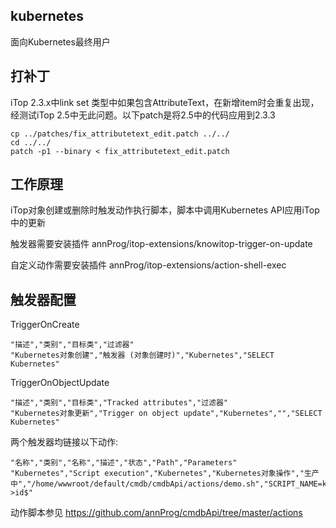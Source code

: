 ## kubernetes

面向Kubernetes最终用户

## 打补丁
iTop 2.3.x中link set 类型中如果包含AttributeText，在新增item时会重复出现，经测试iTop 2.5中无此问题。以下patch是将2.5中的代码应用到2.3.3
```
cp ../patches/fix_attributetext_edit.patch ../../
cd ../../
patch -p1 --binary < fix_attributetext_edit.patch
```

## 工作原理
iTop对象创建或删除时触发动作执行脚本，脚本中调用Kubernetes API应用iTop中的更新

触发器需要安装插件 annProg/itop-extensions/knowitop-trigger-on-update

自定义动作需要安装插件 annProg/itop-extensions/action-shell-exec

## 触发器配置

TriggerOnCreate
```
"描述","类别","目标类","过滤器"
"Kubernetes对象创建","触发器 (对象创建时)","Kubernetes","SELECT Kubernetes"
```

TriggerOnObjectUpdate
```
"描述","类别","目标类","Tracked attributes","过滤器"
"Kubernetes对象更新","Trigger on object update","Kubernetes","","SELECT Kubernetes"
```

两个触发器均链接以下动作:

```
"名称","类别","名称","描述","状态","Path","Parameters"
"Kubernetes","Script execution","Kubernetes","Kubernetes对象操作","生产中","/home/wwwroot/default/cmdb/cmdbApi/actions/demo.sh","SCRIPT_NAME=kubernetes.php\nID=$this->id$"
```

动作脚本参见 https://github.com/annProg/cmdbApi/tree/master/actions

